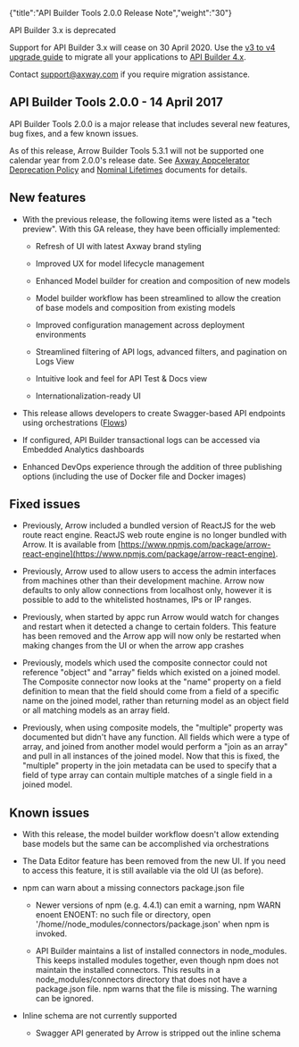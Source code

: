 {"title":"API Builder Tools 2.0.0 Release Note","weight":"30"} 

API Builder 3.x is deprecated

Support for API Builder 3.x will cease on 30 April 2020. Use the [v3 to v4 upgrade guide](https://docs.axway.com/bundle/API_Builder_4x_allOS_en/page/api_builder_v3_to_v4_upgrade_guide.html) to migrate all your applications to [API Builder 4.x](https://docs.axway.com/bundle/API_Builder_4x_allOS_en/page/api_builder_getting_started_guide.html).

Contact [support@axway.com](mailto:support@axway.com) if you require migration assistance.

## API Builder Tools 2.0.0 - 14 April 2017

API Builder Tools 2.0.0 is a major release that includes several new features, bug fixes, and a few known issues.

As of this release, Arrow Builder Tools 5.3.1 will not be supported one calendar year from 2.0.0's release date. See [Axway Appcelerator Deprecation Policy](/docs/appc/AMPLIFY_Appcelerator_Services_Overview/Axway_Appcelerator_Deprecation_Policy/) and [Nominal Lifetimes](/docs/appc/AMPLIFY_Appcelerator_Services_Overview/Axway_Appcelerator_Product_Lifecycle/#NominalLifetimes) documents for details.

## New features

*   With the previous release, the following items were listed as a "tech preview". With this GA release, they have been officially implemented:
    
    *   Refresh of UI with latest Axway brand styling
        
    *   Improved UX for model lifecycle management
        
    *   Enhanced Model builder for creation and composition of new models
        
    *   Model builder workflow has been streamlined to allow the creation of base models and composition from existing models
        
    *   Improved configuration management across deployment environments
        
    *   Streamlined filtering of API logs, advanced filters, and pagination on Logs View
        
    *   Intuitive look and feel for API Test & Docs view
        
    *   Internationalization-ready UI
        
*   This release allows developers to create Swagger-based API endpoints using orchestrations ([Flows](/docs/appc/Axway_API_Builder/API_Builder/API_Builder_Developer_Guide/API_Builder_Project/Artifacts/Flows/))
    
*   If configured, API Builder transactional logs can be accessed via Embedded Analytics dashboards
    
*   Enhanced DevOps experience through the addition of three publishing options (including the use of Docker file and Docker images)
    

## Fixed issues

*   Previously, Arrow included a bundled version of ReactJS for the web route react engine. ReactJS web route engine is no longer bundled with Arrow. It is available from [https://www.npmjs.com/package/arrow-react-engine](https://www.npmjs.com/package/arrow-react-engine).
    
*   Previously, Arrow used to allow users to access the admin interfaces from machines other than their development machine. Arrow now defaults to only allow connections from localhost only, however it is possible to add to the whitelisted hostnames, IPs or IP ranges.
    
*   Previously, when started by appc run Arrow would watch for changes and restart when it detected a change to certain folders. This feature has been removed and the Arrow app will now only be restarted when making changes from the UI or when the arrow app crashes
    
*   Previously, models which used the composite connector could not reference "object" and "array" fields which existed on a joined model. The Composite connector now looks at the "name" property on a field definition to mean that the field should come from a field of a specific name on the joined model, rather than returning model as an object field or all matching models as an array field.
    
*   Previously, when using composite models, the "multiple" property was documented but didn't have any function. All fields which were a type of array, and joined from another model would perform a "join as an array" and pull in all instances of the joined model. Now that this is fixed, the "multiple" property in the join metadata can be used to specify that a field of type array can contain multiple matches of a single field in a joined model.
    

## Known issues

*   With this release, the model builder workflow doesn't allow extending base models but the same can be accomplished via orchestrations
    
*   The Data Editor feature has been removed from the new UI. If you need to access this feature, it is still available via the old UI (as before).
    
*   npm can warn about a missing connectors package.json file
    
    *   Newer versions of npm (e.g. 4.4.1) can emit a warning, npm WARN enoent ENOENT: no such file or directory, open '/home/<project>/node\_modules/connectors/package.json' when npm is invoked.
        
    *   API Builder maintains a list of installed connectors in node\_modules. This keeps installed modules together, even though npm does not maintain the installed connectors. This results in a node\_modules/connectors directory that does not have a package.json file. npm warns that the file is missing. The warning can be ignored.
        
*   Inline schema are not currently supported
    
    *   Swagger API generated by Arrow is stripped out the inline schema